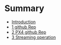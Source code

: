 # Summary

* [Introduction](README.md)
* [1 github Rep](1_github.md)
* [2 PX4 github Rep](2_github_px4.md)
* [3 Streaming operation](3_streaming.md)

